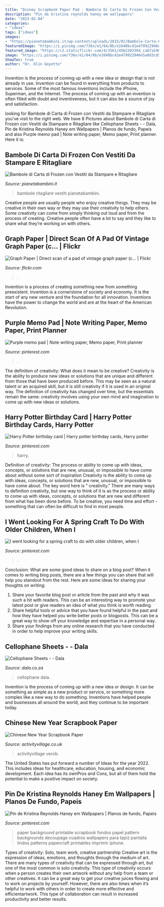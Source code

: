 ```yaml
---
title: "Disney Scrapbook Paper Pad - Bambole Di Carta Di Frozen Con Vestiti Da Stampare E Ritagliare"
description: "Pin de kristina reynolds haney em wallpapers"
date: "2023-02-04"
categories:
- "ideas"
tags: ["ideas"]
images:
- "https://pianetabambini.it/wp-content/uploads/2015/02/Bambole-Carta-Frozen-16.jpg"
featuredImage: "https://i.pinimg.com/736x/e1/64/8b/e1648bc42e479922946e5a8d3cd5919f--family-website-senior-crafts.jpg"
featured_image: "https://c2.staticflickr.com/4/3561/4562203394_ca67a19634_b.jpg"
image: "https://i.pinimg.com/736x/e1/64/8b/e1648bc42e479922946e5a8d3cd5919f--family-website-senior-crafts.jpg"
ShowToc: true
author: "Dr. Olin Goyette"
---
```



Invention is the process of coming up with a new idea or design that is not already in use. Invention can be found in everything from products to services. Some of the most famous inventions include the iPhone, Superman, and the Internet. The process of coming up with an invention is often filled with doubt and inventiveness, but it can also be a source of joy and satisfaction.

	

		
looking for Bambole di Carta di Frozen con Vestiti da Stampare e Ritagliare you've visit to the right web. We have 8 Pictures about Bambole di Carta di Frozen con Vestiti da Stampare e Ritagliare like Cellophane Sheets - - Dala, Pin de Kristina Reynolds Haney em Wallpapers | Planos de fundo, Papeis and also Purple memo pad | Note writing paper, Memo paper, Print planner. Here it is:
		
    
## Bambole Di Carta Di Frozen Con Vestiti Da Stampare E Ritagliare

<img loading=lazy src="https://pianetabambini.it/wp-content/uploads/2015/02/Bambole-Carta-Frozen-16.jpg" onerror="this.onerror=null;this.src='https://tse2.mm.bing.net/th?id=OIP.c_VXLYMdee9SVr3uRDiG3gHaJl&amp;pid=15.1';" alt="Bambole di Carta di Frozen con Vestiti da Stampare e Ritagliare">

_Source: pianetabambini.it_

>bambole ritagliare vestiti pianetabambini. 

	

Creative people are usually people who enjoy creative things. They may be creative in their own way or they may use their creativity to help others. Some creativity can come from simply thinking out loud and from the process of creating. Creative people often have a lot to say and they like to share what they’re working on with others.

    
## Graph Paper | Direct Scan Of A Pad Of Vintage Graph Paper (c… | Flickr

<img loading=lazy src="https://c2.staticflickr.com/4/3561/4562203394_ca67a19634_b.jpg" onerror="this.onerror=null;this.src='https://tse2.mm.bing.net/th?id=OIP.2AN52JaIypvJ9Vz04I3TmQHaKm&amp;pid=15.1';" alt="Graph Paper | Direct scan of a pad of vintage graph paper (c… | Flickr">

_Source: flickr.com_

>. 

	

Invention is a process of creating something new from something preexistent. Invention is a cornerstone of society and economy. It is the start of any new venture and the foundation for all innovation. Inventions have the power to change the world and are at the heart of the American Revolution.

    
## Purple Memo Pad | Note Writing Paper, Memo Paper, Print Planner

<img loading=lazy src="https://i.pinimg.com/736x/bd/93/93/bd939312f6c15bf3c8792b1c38ce40f4.jpg" onerror="this.onerror=null;this.src='https://tse3.mm.bing.net/th?id=OIP.CJriitupdvW-6k8Zk6NtcgHaK1&amp;pid=15.1';" alt="Purple memo pad | Note writing paper, Memo paper, Print planner">

_Source: pinterest.com_

>. 

	

The definition of creativity: What does it mean to be creative?
Creativity is the ability to produce new ideas or solutions that are unique and different from those that have been produced before. This may be seen as a natural talent or an acquired skill, but it is still creativity if it is used in an original way. The definition of creativity has changed over time, but the essentials remain the same: creativity involves using your own mind and imagination to come up with new ideas or solutions.

    
## Harry Potter Birthday Card | Harry Potter Birthday Cards, Harry Potter

<img loading=lazy src="https://i.pinimg.com/736x/b4/66/c3/b466c364e9436f3cd8e082c7305f8622.jpg" onerror="this.onerror=null;this.src='https://tse4.mm.bing.net/th?id=OIP.fVbpL9Etqyo1x6nqNBNpjQHaFj&amp;pid=15.1';" alt="Harry Potter birthday card | Harry potter birthday cards, Harry potter">

_Source: pinterest.com_

>harry. 

	

Definition of creativity: The process or ability to come up with ideas, concepts, or solutions that are new, unusual, or impossible to have come about without some sort of inspiration
Creativity is the ability to come up with ideas, concepts, or solutions that are new, unusual, or impossible to have come about. The key word here is " creativity." There are many ways to definition creativity, but one way to think of it is as the process or ability to come up with ideas, concepts, or solutions that are new and different from what has been done before. To be creative, you need time and effort - something that can often be difficult to find in most people.

    
## I Went Looking For A Spring Craft To Do With Older Children, When I

<img loading=lazy src="https://i.pinimg.com/736x/e1/64/8b/e1648bc42e479922946e5a8d3cd5919f--family-website-senior-crafts.jpg" onerror="this.onerror=null;this.src='https://tse1.mm.bing.net/th?id=OIP.tE9_6vpK6-cxrG23TSrQJAHaJ3&amp;pid=15.1';" alt="I went looking for a spring craft to do with older children, when I">

_Source: pinterest.com_

>. 

	

Conclusion: What are some good ideas to share on a blog post?
When it comes to writing blog posts, there are a few things you can share that will help you standout from the rest. Here are some ideas for sharing your thoughts on writing:
1. Share your favorite blog post or article from the past and why it was such a hit with readers. This can be an interesting way to promote your latest post or give readers an idea of what you think is worth reading. 
2. Share helpful tools or advice that you have found helpful in the past and how they have helped you write better posts or blogposts. This can be a great way to show off your knowledge and expertise in a personal way. 
3. Share your findings from any online research that you have conducted in order to help improve your writing skills.

    
## Cellophane Sheets - - Dala

<img loading=lazy src="http://dala.co.za/files/842_n4Uz.jpg" onerror="this.onerror=null;this.src='https://tse2.mm.bing.net/th?id=OIP.uGJjsWXKGG56geZI46EbXwHaFO&amp;pid=15.1';" alt="Cellophane Sheets - - Dala">

_Source: dala.co.za_

>cellophane dala. 

	

Invention is the process of coming up with a new idea or design. It can be something as simple as a new product or service, or something more complex like a new way to do something. Inventions have helped people and businesses all around the world, and they continue to be important today.

    
## Chinese New Year Scrapbook Paper

<img loading=lazy src="https://www.activityvillage.co.uk/sites/default/files/styles/medium/public/images/chinese_new_year_items_scrapbook_paper_460.jpg?itok=aPOqRUpX" onerror="this.onerror=null;this.src='https://tse4.mm.bing.net/th?id=OIP.9EIl8RtiG0-v54qsoFHUtQAAAA&amp;pid=15.1';" alt="Chinese New Year Scrapbook Paper">

_Source: activityvillage.co.uk_

>activityvillage verob. 

	

The United States has put forward a number of Ideas for the year 2022. This includes ideas for healthcare, education, housing, and economic development. Each idea has its ownPros and Cons, but all of them hold the potential to make a positive impact on society.

    
## Pin De Kristina Reynolds Haney Em Wallpapers | Planos De Fundo, Papeis

<img loading=lazy src="https://i.pinimg.com/736x/7d/7b/4d/7d7b4d4be49be6c0fc557eb60a68da75.jpg" onerror="this.onerror=null;this.src='https://tse2.mm.bing.net/th?id=OIP.1PmKEJreoANKYAglMrVcygHaLH&amp;pid=15.1';" alt="Pin de Kristina Reynolds Haney em Wallpapers | Planos de fundo, Papeis">

_Source: pinterest.com_

>paper background printable scrapbook fondos papel pattern backgrounds decoupage cuadros wallpapers para tapiz pantalla lindos patterns papercraft printables imprimir iphone. 

	

Types of creativity: Solo, team work, creative partnership
Creative art is the expression of ideas, emotions, and thoughts through the medium of art. There are many types of creativity that can be expressed through art, but one of the most common is solo creativity. This type of creativity occurs when a person creates their own artwork without any help from a team or other creatives. It can be a great way to get your creative juices flowing and to work on projects by yourself. However, there are also times when it’s helpful to work with others in order to create more effective and efficientartwork. This type of collaboration can result in increased productivity and better results.

